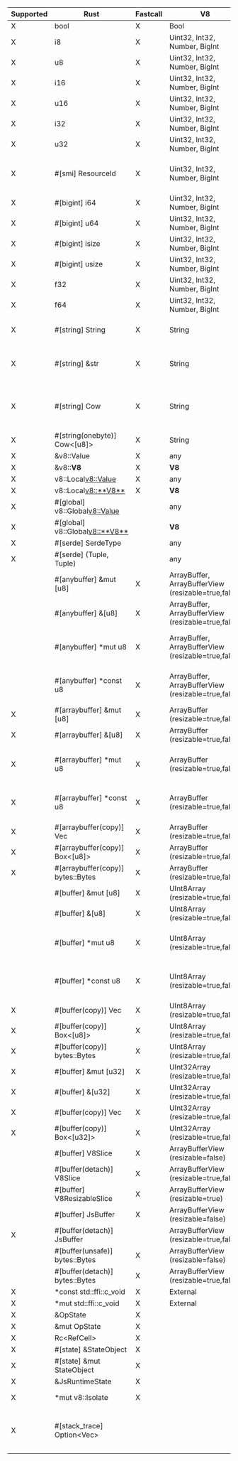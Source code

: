 | Supported | Rust                                     | Fastcall | V8                                                  | Notes                                                                                                                                                                                                          |
| --------- | ---------------------------------------- | -------- | --------------------------------------------------- | -------------------------------------------------------------------------------------------------------------------------------------------------------------------------------------------------------------- |
| X         | bool                                     | X        | Bool                                                |                                                                                                                                                                                                                |
| X         | i8                                       | X        | Uint32, Int32, Number, BigInt                       |                                                                                                                                                                                                                |
| X         | u8                                       | X        | Uint32, Int32, Number, BigInt                       |                                                                                                                                                                                                                |
| X         | i16                                      | X        | Uint32, Int32, Number, BigInt                       |                                                                                                                                                                                                                |
| X         | u16                                      | X        | Uint32, Int32, Number, BigInt                       |                                                                                                                                                                                                                |
| X         | i32                                      | X        | Uint32, Int32, Number, BigInt                       |                                                                                                                                                                                                                |
| X         | u32                                      | X        | Uint32, Int32, Number, BigInt                       |                                                                                                                                                                                                                |
| X         | #[smi] ResourceId                        | X        | Uint32, Int32, Number, BigInt                       | SMI is internally represented as a signed integer, but unsigned `#[smi]` types will be bit-converted to unsigned values for the Rust call. JavaScript code will continue to see signed integers.               |
| X         | #[bigint] i64                            | X        | Uint32, Int32, Number, BigInt                       |                                                                                                                                                                                                                |
| X         | #[bigint] u64                            | X        | Uint32, Int32, Number, BigInt                       |                                                                                                                                                                                                                |
| X         | #[bigint] isize                          | X        | Uint32, Int32, Number, BigInt                       |                                                                                                                                                                                                                |
| X         | #[bigint] usize                          | X        | Uint32, Int32, Number, BigInt                       |                                                                                                                                                                                                                |
| X         | f32                                      | X        | Uint32, Int32, Number, BigInt                       |                                                                                                                                                                                                                |
| X         | f64                                      | X        | Uint32, Int32, Number, BigInt                       |                                                                                                                                                                                                                |
| X         | #[string] String                         | X        | String                                              | Fastcall available only if string is Latin-1. Will always create an allocated, UTF-8 copy of the String data.                                                                                                  |
| X         | #[string] &str                           | X        | String                                              | Fastcall available only if string is Latin-1. Will create an owned `String` copy of the String data if it doesn't fit on the stack. Will never allocate in a fastcall, but will copy Latin-1 -> UTF-8.         |
| X         | #[string] Cow<str>                       | X        | String                                              | Fastcall available only if string is Latin-1. Will create a `Cow::Owned` copy of the String data if it doesn't fit on the stack. Will always be `Cow::Borrowed` in a fastcall, but will copy Latin-1 -> UTF-8. |
| X         | #[string(onebyte)] Cow<[u8]>             | X        | String                                              | Fastest `String`-type method. If the string is not Latin-1, will throw a TypeError.                                                                                                                            |
| X         | &v8::Value                               | X        | any                                                 |                                                                                                                                                                                                                |
| X         | &v8::**V8**                              | X        | **V8**                                              |                                                                                                                                                                                                                |
| X         | v8::Local<v8::Value>                     | X        | any                                                 |                                                                                                                                                                                                                |
| X         | v8::Local<v8::**V8**>                    | X        | **V8**                                              |                                                                                                                                                                                                                |
| X         | #[global] v8::Global<v8::Value>          |          | any                                                 | ⚠️ Slower than `v8::Local`.                                                                                                                                                                                    |
| X         | #[global] v8::Global<v8::**V8**>         |          | **V8**                                              | ⚠️ Slower than `v8::Local`.                                                                                                                                                                                    |
| X         | #[serde] SerdeType                       |          | any                                                 | ⚠️ May be slow.                                                                                                                                                                                                |
| X         | #[serde] (Tuple, Tuple)                  |          | any                                                 | ⚠️ May be slow.                                                                                                                                                                                                |
|           | #[anybuffer] &mut [u8]                   | X        | ArrayBuffer, ArrayBufferView (resizable=true,false) | ⚠️ JS may modify the contents of the slice if V8 is called re-entrantly.                                                                                                                                       |
|           | #[anybuffer] &[u8]                       | X        | ArrayBuffer, ArrayBufferView (resizable=true,false) | ⚠️ JS may modify the contents of the slice if V8 is called re-entrantly.                                                                                                                                       |
|           | #[anybuffer] *mut u8                     | X        | ArrayBuffer, ArrayBufferView (resizable=true,false) | ⚠️ JS may modify the contents of the slice if V8 is called re-entrantly. Because of how V8 treats empty arrays in fastcalls, they will always be passed as null.                                               |
|           | #[anybuffer] *const u8                   | X        | ArrayBuffer, ArrayBufferView (resizable=true,false) | ⚠️ JS may modify the contents of the slice if V8 is called re-entrantly. Because of how V8 treats empty arrays in fastcalls, they will always be passed as null.                                               |
| X         | #[arraybuffer] &mut [u8]                 | X        | ArrayBuffer (resizable=true,false)                  | ⚠️ JS may modify the contents of the slice if V8 is called re-entrantly.                                                                                                                                       |
| X         | #[arraybuffer] &[u8]                     | X        | ArrayBuffer (resizable=true,false)                  | ⚠️ JS may modify the contents of the slice if V8 is called re-entrantly.                                                                                                                                       |
| X         | #[arraybuffer] *mut u8                   | X        | ArrayBuffer (resizable=true,false)                  | ⚠️ JS may modify the contents of the slice if V8 is called re-entrantly. Because of how V8 treats empty arrays in fastcalls, they will always be passed as null.                                               |
| X         | #[arraybuffer] *const u8                 | X        | ArrayBuffer (resizable=true,false)                  | ⚠️ JS may modify the contents of the slice if V8 is called re-entrantly. Because of how V8 treats empty arrays in fastcalls, they will always be passed as null.                                               |
| X         | #[arraybuffer(copy)] Vec<u8>             | X        | ArrayBuffer (resizable=true,false)                  | Safe, but forces a copy.                                                                                                                                                                                       |
| X         | #[arraybuffer(copy)] Box<[u8]>           | X        | ArrayBuffer (resizable=true,false)                  | Safe, but forces a copy.                                                                                                                                                                                       |
| X         | #[arraybuffer(copy)] bytes::Bytes        | X        | ArrayBuffer (resizable=true,false)                  | Safe, but forces a copy.                                                                                                                                                                                       |
|           | #[buffer] &mut [u8]                      | X        | UInt8Array (resizable=true,false)                   | ⚠️ JS may modify the contents of the slice if V8 is called re-entrantly.                                                                                                                                       |
|           | #[buffer] &[u8]                          | X        | UInt8Array (resizable=true,false)                   | ⚠️ JS may modify the contents of the slice if V8 is called re-entrantly.                                                                                                                                       |
|           | #[buffer] *mut u8                        | X        | UInt8Array (resizable=true,false)                   | ⚠️ JS may modify the contents of the slice if V8 is called re-entrantly. Because of how V8 treats empty arrays in fastcalls, they will always be passed as null.                                               |
|           | #[buffer] *const u8                      | X        | UInt8Array (resizable=true,false)                   | ⚠️ JS may modify the contents of the slice if V8 is called re-entrantly. Because of how V8 treats empty arrays in fastcalls, they will always be passed as null.                                               |
| X         | #[buffer(copy)] Vec<u8>                  | X        | UInt8Array (resizable=true,false)                   | Safe, but forces a copy.                                                                                                                                                                                       |
| X         | #[buffer(copy)] Box<[u8]>                | X        | UInt8Array (resizable=true,false)                   | Safe, but forces a copy.                                                                                                                                                                                       |
| X         | #[buffer(copy)] bytes::Bytes             | X        | UInt8Array (resizable=true,false)                   | Safe, but forces a copy.                                                                                                                                                                                       |
| X         | #[buffer] &mut [u32]                     | X        | UInt32Array (resizable=true,false)                  | ⚠️ JS may modify the contents of the slice if V8 is called re-entrantly.                                                                                                                                       |
| X         | #[buffer] &[u32]                         | X        | UInt32Array (resizable=true,false)                  | ⚠️ JS may modify the contents of the slice if V8 is called re-entrantly.                                                                                                                                       |
| X         | #[buffer(copy)] Vec<u32>                 | X        | UInt32Array (resizable=true,false)                  | Safe, but forces a copy.                                                                                                                                                                                       |
| X         | #[buffer(copy)] Box<[u32]>               | X        | UInt32Array (resizable=true,false)                  | Safe, but forces a copy.                                                                                                                                                                                       |
|           | #[buffer] V8Slice                        | X        | ArrayBufferView (resizable=false)                   | ⚠️ JS may modify the contents of slices obtained from buffer.                                                                                                                                                  |
|           | #[buffer(detach)] V8Slice                | X        | ArrayBufferView (resizable=true,false)              | Safe.                                                                                                                                                                                                          |
|           | #[buffer] V8ResizableSlice               | X        | ArrayBufferView (resizable=true)                    | ⚠️ JS may modify the contents of slices obtained from buffer.                                                                                                                                                  |
|           | #[buffer] JsBuffer                       | X        | ArrayBufferView (resizable=false)                   | ⚠️ JS may modify the contents of slices obtained from buffer.                                                                                                                                                  |
| X         | #[buffer(detach)] JsBuffer               |          | ArrayBufferView (resizable=true,false)              | Safe.                                                                                                                                                                                                          |
|           | #[buffer(unsafe)] bytes::Bytes           | X        | ArrayBufferView (resizable=false)                   | ⚠️ JS may modify the contents of the buffer.                                                                                                                                                                   |
|           | #[buffer(detach)] bytes::Bytes           | X        | ArrayBufferView (resizable=true,false)              | Safe.                                                                                                                                                                                                          |
| X         | *const std::ffi::c_void                  | X        | External                                            |                                                                                                                                                                                                                |
| X         | *mut std::ffi::c_void                    | X        | External                                            |                                                                                                                                                                                                                |
| X         | &OpState                                 | X        |                                                     |                                                                                                                                                                                                                |
| X         | &mut OpState                             | X        |                                                     |                                                                                                                                                                                                                |
| X         | Rc<RefCell<OpState>>                     | X        |                                                     |                                                                                                                                                                                                                |
| X         | #[state] &StateObject                    | X        |                                                     | Extracts an object from `OpState`.                                                                                                                                                                             |
| X         | #[state] &mut StateObject                | X        |                                                     | Extracts an object from `OpState`.                                                                                                                                                                             |
| X         | &JsRuntimeState                          | X        |                                                     | Only usable in `deno_core`.                                                                                                                                                                                    |
| X         | *mut v8::Isolate                         | X        |                                                     | ⚠️ Extremely dangerous, may crash if you don't use `nofast` depending on what you do.                                                                                                                          |
| X         | #[stack_trace] Option<Vec<JsStackFrame>> |          |                                                     | ⚠️ This argument is very slow as it needs to create an error instance and collect a whole stack frame. It only returns `Some(frames)` if `RuntimeOptions::enable_stack_trace_arg_in_ops` is set to true.       |
